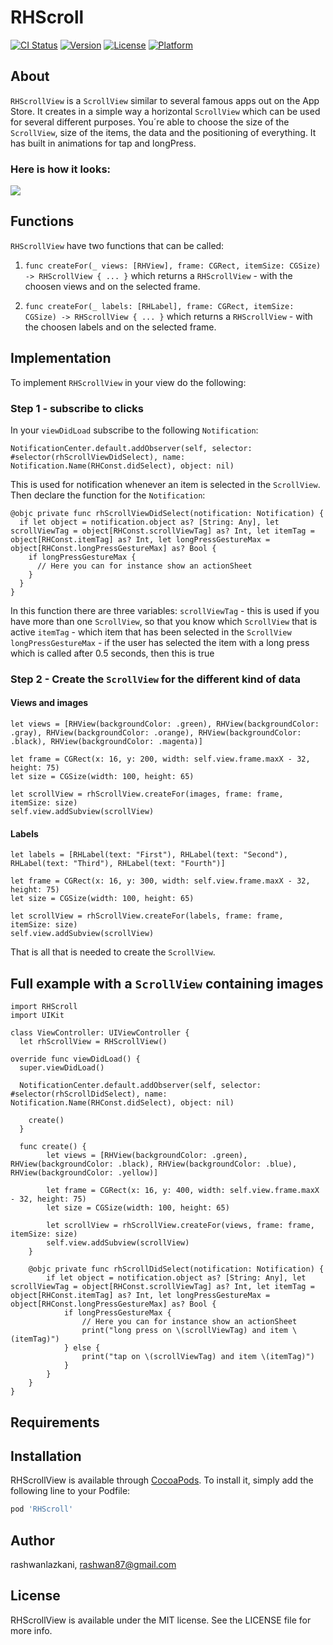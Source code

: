 # RHScroll

[![CI Status](https://img.shields.io/travis/rashwanlazkani/RHScroll.svg?style=flat)](https://travis-ci.org/rashwanlazkani/RHScroll)
[![Version](https://img.shields.io/cocoapods/v/RHScroll.svg?style=flat)](https://cocoapods.org/pods/RHScroll)
[![License](https://img.shields.io/cocoapods/l/RHScroll.svg?style=flat)](https://cocoapods.org/pods/RHScroll)
[![Platform](https://img.shields.io/cocoapods/p/RHScroll.svg?style=flat)](https://cocoapods.org/pods/RHScroll)

## About
`RHScrollView`  is a `ScrollView` similar to several famous apps out on the App Store. It creates in a simple way a horizontal `ScrollView` which can be used for several different purposes. You´re able to choose the size of the `ScrollView`, size of the items, the data and the positioning of everything. It has built in animations for tap and longPress.

### Here is how it looks:
![](https://media.giphy.com/media/2fLiopQntLyKJE8yAS/giphy.gif)


## Functions
`RHScrollView` have two functions that can be called:

1. `func createFor(_ views: [RHView], frame: CGRect, itemSize: CGSize) -> RHScrollView { ... }` which returns a `RHScrollView` - with the choosen views and on the selected frame.

2. `func createFor(_ labels: [RHLabel], frame: CGRect, itemSize: CGSize) -> RHScrollView { ... }` which returns a `RHScrollView` - with the choosen labels and on the selected frame.

## Implementation
To implement `RHScrollView` in your view do the following:

### Step 1 - subscribe to clicks
In your `viewDidLoad` subscribe to the following `Notification`:

`NotificationCenter.default.addObserver(self, selector: #selector(rhScrollViewDidSelect), name: Notification.Name(RHConst.didSelect), object: nil)`

This is used for notification whenever an item is selected in the `ScrollView`. Then declare the function for the `Notification`:

```
@objc private func rhScrollViewDidSelect(notification: Notification) {
  if let object = notification.object as? [String: Any], let scrollViewTag = object[RHConst.scrollViewTag] as? Int, let itemTag = object[RHConst.itemTag] as? Int, let longPressGestureMax = object[RHConst.longPressGestureMax] as? Bool {
    if longPressGestureMax {
      // Here you can for instance show an actionSheet
    }   
  }
}
```

In this function there are three variables:
`scrollViewTag` - this is used if you have more than one `ScrollView`, so that you know which  `ScrollView` that is active
`itemTag` - which item that has been selected in the `ScrollView`
`longPressGestureMax` - if the user has selected the item with a long press which is called after 0.5 seconds, then this is true

### Step 2 - Create the `ScrollView` for the different kind of data

#### Views and images
```
let views = [RHView(backgroundColor: .green), RHView(backgroundColor: .gray), RHView(backgroundColor: .orange), RHView(backgroundColor: .black), RHView(backgroundColor: .magenta)]

let frame = CGRect(x: 16, y: 200, width: self.view.frame.maxX - 32, height: 75)
let size = CGSize(width: 100, height: 65)

let scrollView = rhScrollView.createFor(images, frame: frame, itemSize: size)
self.view.addSubview(scrollView)
```

#### Labels
```
let labels = [RHLabel(text: "First"), RHLabel(text: "Second"), RHLabel(text: "Third"), RHLabel(text: "Fourth")]

let frame = CGRect(x: 16, y: 300, width: self.view.frame.maxX - 32, height: 75)
let size = CGSize(width: 100, height: 65)

let scrollView = rhScrollView.createFor(labels, frame: frame, itemSize: size)
self.view.addSubview(scrollView)
```

That is all that is needed to create the `ScrollView`.

## Full example with a `ScrollView` containing images
```
import RHScroll
import UIKit

class ViewController: UIViewController {
  let rhScrollView = RHScrollView()

override func viewDidLoad() {
  super.viewDidLoad()

  NotificationCenter.default.addObserver(self, selector: #selector(rhScrollDidSelect), name: Notification.Name(RHConst.didSelect), object: nil)

    create()
  }

  func create() {
        let views = [RHView(backgroundColor: .green), RHView(backgroundColor: .black), RHView(backgroundColor: .blue), RHView(backgroundColor: .yellow)]
        
        let frame = CGRect(x: 16, y: 400, width: self.view.frame.maxX - 32, height: 75)
        let size = CGSize(width: 100, height: 65)
        
        let scrollView = rhScrollView.createFor(views, frame: frame, itemSize: size)
        self.view.addSubview(scrollView)
    }
    
    @objc private func rhScrollDidSelect(notification: Notification) {
        if let object = notification.object as? [String: Any], let scrollViewTag = object[RHConst.scrollViewTag] as? Int, let itemTag = object[RHConst.itemTag] as? Int, let longPressGestureMax = object[RHConst.longPressGestureMax] as? Bool {
            if longPressGestureMax {
                // Here you can for instance show an actionSheet
                print("long press on \(scrollViewTag) and item \(itemTag)")
            } else {
                print("tap on \(scrollViewTag) and item \(itemTag)")
            }
        }
    }
}
```

## Requirements

## Installation

RHScrollView is available through [CocoaPods](https://cocoapods.org). To install
it, simply add the following line to your Podfile:

```ruby
pod 'RHScroll'
```

## Author

rashwanlazkani, rashwan87@gmail.com

## License

RHScrollView is available under the MIT license. See the LICENSE file for more info.
